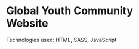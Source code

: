 <h1><strong>Global Youth Community</strong> <br>Website</h1>

<p>
	Technologies used: HTML, SASS, JavaScript
</p>

